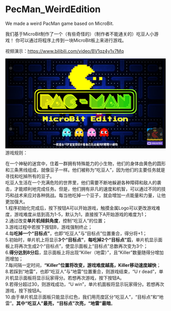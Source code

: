 # PecMan_WeirdEdition
We made a weird PacMan game based on MicroBit.

我们基于MicroBit制作了一个（有些奇怪的）（制作者不能通关的）吃豆人小游戏！
你可以通过将程序上传到一块MicroBit板上来进行游戏。

视频演示：https://www.bilibili.com/video/BV1qz4y1v7Mq

![Poster](Poster.png)
游戏规则：<br/>

在一个神秘的迷宫中，住着一群拥有特殊能力的小生物，他们的身体由黄色的圆形和三条黑线组成，就像豆子一样。他们被称为“吃豆人”，因为他们的主要任务就是寻找和吃掉所有的豆子。<br/>
吃豆人生活在一个充满危险的世界里，他们需要不断地躲避各种障碍和敌人的袭击，才能顺利地完成任务。但是，他们拥有非凡的速度和机智，可以通过不同的技巧和战术来应对各种挑战。每当他吃掉一个豆子，就会增加一点能量和力量，让他更加强大。<br/>
1.程序初始化完成后，按下按钮A可以开始游戏，触摸金属Logo可以更改游戏难度，游戏难度从低到高为1-5，默认为1，直接按下A开始游戏的难度为1；<br/>
2.通过改变**单片机倾斜角度**，控制“吃豆人”的位置；<br/>
3.游戏过程中若按下按钮B，游戏强制终止；<br/>
4.每**吃掉一个“目标点”**，也即“吃豆人”与“目标点”位置重合，得分将+1；<br/>
5.初始时，单片机上将显示**3个“目标点”**，**每吃掉2个“目标点”后**，单片机显示面板上将再次生成2个“目标点”，使显示面板上“目标点”总数再次变为3个；<br/>
6.**得分达到8分后**，显示面板上将出现“Killer（地雷）”，且“Killer”数量随得分增加而增加；<br/>
7.每间隔一定时间，**“Killer”位置将改变，游戏难度越高，Killer移动速度越快**；<br/>
8.若踩到“地雷”，也即“吃豆人”与“地雷”位置重合，则游戏结束，“U r dead”，单片机显示面板将显示玩家得分。若想再次游戏，按下按钮A。<br/>
9.若得分超过30，则游戏成功，“U win”，单片机面板将显示玩家得分。若想再次游戏，按下按钮A。<br/>
10.由于单片机显示面板只能显示红色，我们用亮度区分“吃豆人”，“目标点”和“地雷”。**其中“吃豆人”最亮，“目标点”次亮，“地雷”最暗**。<br/>
